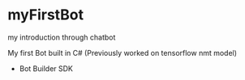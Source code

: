 # myFirstBot
my introduction through chatbot

My first Bot built in C# 
(Previously worked on tensorflow nmt model)

- Bot Builder SDK 

